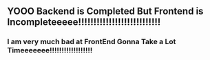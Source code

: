 ## YOOO Backend is Completed But Frontend is Incompleteeeee!!!!!!!!!!!!!!!!!!!!!!!!!!!

### I am very much bad at FrontEnd Gonna Take a Lot Timeeeeeee!!!!!!!!!!!!!!!!!!
